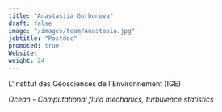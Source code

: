 ```yaml
---
title: "Anastasiia Gorbunova"
draft: false
image: "/images/team/Anastasia.jpg"
jobtitle: "Postdoc"
promoted: true
Website:
weight: 24
---
```



L'Institut des Géosciences de l'Environnement (IGE)

*Ocean -  Computational fluid mechanics, turbulence statistics*
